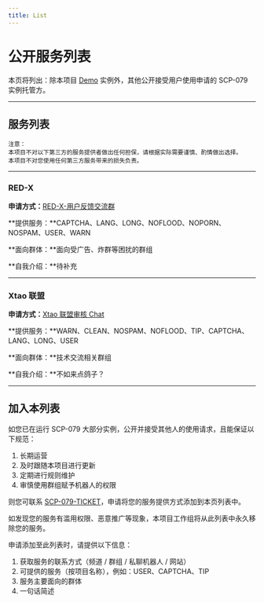 ```yaml
---
title: List
---
```


<link rel="stylesheet" href="/css/chinese.css">

# 公开服务列表

本页将列出：除本项目 [Demo](/readme/) 实例外，其他公开接受用户使用申请的 SCP-079 实例托管方。

---

## 服务列表

`注意：`<br>
`本项目不对以下第三方的服务提供者做出任何担保，请根据实际需要谨慎、酌情做出选择。`<br>
`本项目不对您使用任何第三方服务带来的损失负责。`

---

### RED-X

**申请方式：**[RED-X-用户反馈交流群](https://t.me/RedXChat)

**提供服务：**CAPTCHA、LANG、LONG、NOFLOOD、NOPORN、NOSPAM、USER、WARN

**面向群体：**面向受广告、炸群等困扰的群组

**自我介绍：**待补充

---

### Xtao 联盟

**申请方式：**[Xtao 联盟审核 Chat](https://t.me/Xtao_Bot_News/42)

**提供服务：**WARN、CLEAN、NOSPAM、NOFLOOD、TIP、CAPTCHA、LANG、LONG、USER

**面向群体：**技术交流相关群组

**自我介绍：**不如来点鸽子？

---

## 加入本列表

如您已在运行 SCP-079 大部分实例，公开并接受其他人的使用请求，且能保证以下规范：

1. 长期运营
2. 及时跟随本项目进行更新
3. 定期进行规则维护
4. 审慎使用群组赋予机器人的权限

则您可联系 [SCP-079-TICKET](https://t.me/SCP_079_TICKET_BOT)，申请将您的服务提供方式添加到本页列表中。

如发现您的服务有滥用权限、恶意推广等现象，本项目工作组将从此列表中永久移除您的服务。

申请添加至此列表时，请提供以下信息：

1. 获取服务的联系方式（频道 / 群组 / 私聊机器人 / 网站）
2. 可提供的服务（按项目名称），例如：USER、CAPTCHA、TIP
3. 服务主要面向的群体
4. 一句话简述
